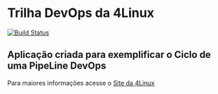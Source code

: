 # Trilha DevOps da 4Linux

<!-- Altere a Flag abaixo com sua URL do Travis -->
[![Build Status](https://travis-ci.org/ArthurOcg/DevOpsLab-HelloWorld.svg?branch=master)](https://travis-ci.org/ArthurOcg/DevOpsLab-HelloWorld)

## Aplicação criada para exemplificar o Ciclo de uma PipeLine DevOps


Para maiores informações acesse o [Site da 4Linux](https://www.4linux.com.br/cursos/devops)
